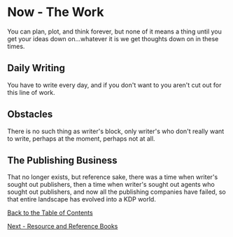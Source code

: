 # Now - The Work

You can plan, plot, and think forever, but none of it means a thing until you get your ideas down on...whatever it is we get thoughts down on in these times.

## Daily Writing

You have to write every day, and if you don't want to you aren't cut out for this line of work.

## Obstacles

There is no such thing as writer's block, only writer's who don't really want to write, perhaps at the moment, perhaps not at all.

## The Publishing Business

That no longer exists, but reference sake, there was a time when writer's sought out publishers, then a time when writer's sought out agents who sought out publishers, and now all the publishing companies have failed, so that entire landscape has evolved into a KDP world.


[Back to the Table of Contents](/../../index.md)

[Next - Resource and Reference Books](/ResourceReferences.md)

